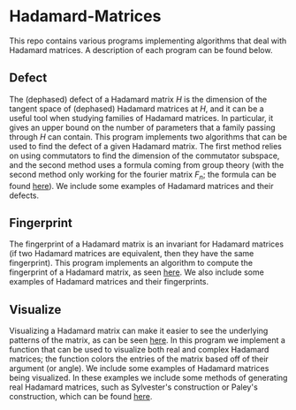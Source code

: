 # Hadamard-Matrices

This repo contains various programs implementing algorithms that deal with Hadamard matrices. A description of each program can be found below.

## Defect

The (dephased) defect of a Hadamard matrix $H$ is the dimension of the tangent space of (dephased) Hadamard matrices at $H$, and it can be a useful tool when studying families of Hadamard matrices. In particular, it gives an upper bound on the number of parameters that a family passing through $H$ can contain. This program implements two algorithms that can be used to find the defect of a given Hadamard matrix. The first method relies on using commutators to find the dimension of the commutator subspace, and the second method uses a formula coming from group theory (with the second method only working for the fourier matrix $F_n$; the formula can be found [here](https://web.math.utk.edu/~rnicoara/defect.pdf)). We include some examples of Hadamard matrices and their defects.

## Fingerprint

The fingerprint of a Hadamard matrix is an invariant for Hadamard matrices (if two Hadamard matrices are equivalent, then they have the same fingerprint). This program implements an algorithm to compute the fingerprint of a Hadamard matrix, as seen [here](https://arxiv.org/abs/1001.3062). We also include some examples of Hadamard matrices and their fingerprints.

## Visualize

Visualizing a Hadamard matrix can make it easier to see the underlying patterns of the matrix, as can be seen [here](https://www.flickr.com/photos/nasa-jpl/16680460890/in/photostream/). In this program we implement a function that can be used to visualize both real and complex Hadamard matrices; the function colors the entries of the matrix based off of their argument (or angle). We include some examples of Hadamard matrices being visualized. In these examples we include some methods of generating real Hadamard matrices, such as Sylvester's construction or Paley's construction, which can be found [here](https://trace.tennessee.edu/utk_chanhonoproj/2266/).